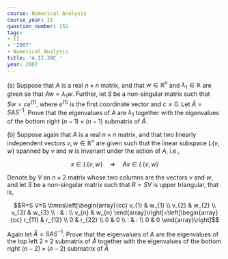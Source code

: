 ```yaml
---
course: Numerical Analysis
course_year: II
question_number: 152
tags:
- II
- '2007'
- Numerical Analysis
title: '4.II.39C '
year: 2007
---
```



(a) Suppose that $A$ is a real $n \times n$ matrix, and that $w \in \mathbb{R}^{n}$ and $\lambda_{1} \in \mathbb{R}$ are given so that $A w=\lambda_{1} w$. Further, let $S$ be a non-singular matrix such that $S w=c e^{(1)}$, where $e^{(1)}$ is the first coordinate vector and $c \neq 0$. Let $\widehat{A}=S A S^{-1}$. Prove that the eigenvalues of $A$ are $\lambda_{1}$ together with the eigenvalues of the bottom right $(n-1) \times(n-1)$ submatrix of $\widehat{A} .$

(b) Suppose again that $A$ is a real $n \times n$ matrix, and that two linearly independent vectors $v, w \in \mathbb{R}^{n}$ are given such that the linear subspace $L\{v, w\}$ spanned by $v$ and $w$ is invariant under the action of $A$, i.e.,

$$x \in L\{v, w\} \quad \Rightarrow \quad A x \in L\{v, w\}$$

Denote by $V$ an $n \times 2$ matrix whose two columns are the vectors $v$ and $w$, and let $S$ be a non-singular matrix such that $R=S V$ is upper triangular, that is,

$$R=S V=S \times\left[\begin{array}{cc}
v_{1} & w_{1} \\
v_{2} & w_{2} \\
v_{3} & w_{3} \\
: & : \\
v_{n} & w_{n}
\end{array}\right]=\left[\begin{array}{cc}
r_{11} & r_{12} \\
0 & r_{22} \\
0 & 0 \\
: & : \\
0 & 0
\end{array}\right]$$

Again let $\widehat{A}=S A S^{-1}$. Prove that the eigenvalues of $A$ are the eigenvalues of the top left $2 \times 2$ submatrix of $\widehat{A}$ together with the eigenvalues of the bottom right $(n-2) \times(n-2)$ submatrix of $\widehat{A}$